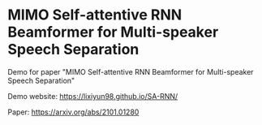 # MIMO Self-attentive RNN Beamformer for Multi-speaker Speech Separation
Demo for paper "MIMO Self-attentive RNN Beamformer for Multi-speaker Speech Separation" 

Demo website: https://lixiyun98.github.io/SA-RNN/

Paper: https://arxiv.org/abs/2101.01280
